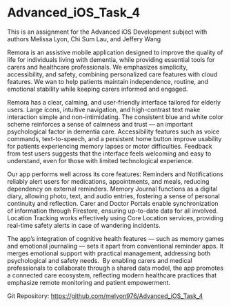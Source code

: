 # Advanced_iOS_Task_4
This is an assignment for the Advanced iOS Development subject with authors Melissa Lyon, Chi Sum Lau, and Jeffery Wang

Remora is an assistive mobile application designed to improve the quality of life for individuals living with dementia, while providing essential tools for carers and healthcare professionals. We emphasizes simplicity, accessibility, and safety, combining personalized care features with cloud features. We wan to help patients maintain independence, routine, and emotional stability while keeping carers informed and engaged.

Remora has a clear, calming, and user-friendly interface tailored for elderly users. Large icons, intuitive navigation, and high-contrast text make interaction simple and non-intimidating. The consistent blue and white color scheme reinforces a sense of calmness and trust — an important psychological factor in dementia care. Accessibility features such as voice commands, text-to-speech, and a persistent home button improve usability for patients experiencing memory lapses or motor difficulties. Feedback from test users suggests that the interface feels welcoming and easy to understand, even for those with limited technological experience.

Our app performs well across its core features:
Reminders and Notifications reliably alert users for medications, appointments, and meals, reducing dependency on external reminders.
Memory Journal functions as a digital diary, allowing photo, text, and audio entries, fostering a sense of personal continuity and reflection.
Carer and Doctor Portals enable synchronization of information through Firestore, ensuring up-to-date data for all involved.
Location Tracking works effectively using Core Location services, providing real-time safety alerts in case of wandering incidents.

The app’s integration of cognitive health features — such as memory games and emotional journaling — sets it apart from conventional reminder apps. It merges emotional support with practical management, addressing both psychological and safety needs.  By enabling carers and medical professionals to collaborate through a shared data model, the app promotes a connected care ecosystem, reflecting modern healthcare practices that emphasize remote monitoring and patient empowerment.

Git Repository:
https://github.com/melyon976/Advanced_iOS_Task_4
